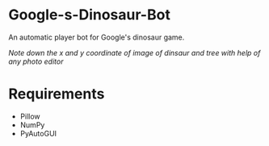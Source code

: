 # Google-s-Dinosaur-Bot
An automatic player bot for Google's dinosaur game.

*Note down the x and y coordinate of image of dinsaur and tree with help of any photo editor*
 
# Requirements 
 - Pillow
 - NumPy
 - PyAutoGUI
   
 
